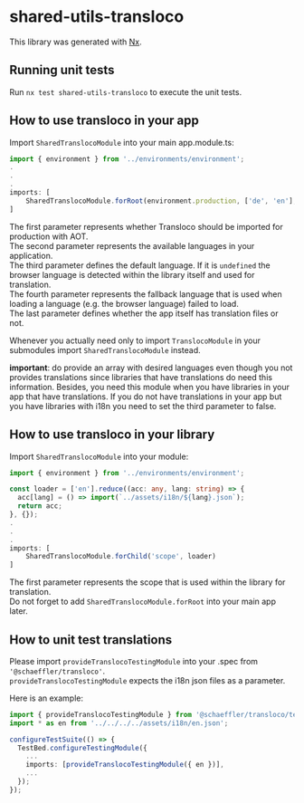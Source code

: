 # shared-utils-transloco

This library was generated with [Nx](https://nx.dev).

## Running unit tests

Run `nx test shared-utils-transloco` to execute the unit tests.

## How to use transloco in your app

Import `SharedTranslocoModule` into your main app.module.ts:  
```typescript
import { environment } from '../environments/environment';
.
.
.
imports: [
    SharedTranslocoModule.forRoot(environment.production, ['de', 'en'], undefined, 'en', true)
]

```

The first parameter represents whether Transloco should be imported for production with AOT.  
The second parameter represents the available languages in your application.  
The third parameter defines the default language. If it is `undefined` the browser language is detected within the library itself and used for translation.  
The fourth parameter represents the fallback language that is used when loading a language (e.g. the browser language) failed to load.  
The last parameter defines whether the app itself has translation files or not.  

Whenever you actually need only to import `TranslocoModule` in your submodules import `SharedTranslocoModule` instead.

**important**: do provide an array with desired languages even though you not provides translations since libraries that have translations do need this information. Besides, you need this module when you have libraries in your app that have translations. If you do not have translations in your app but you have libraries with i18n you need to set the third parameter to false.

## How to use transloco in your library

Import `SharedTranslocoModule` into your module:
```typescript
import { environment } from '../environments/environment';

const loader = ['en'].reduce((acc: any, lang: string) => {
  acc[lang] = () => import(`../assets/i18n/${lang}.json`);
  return acc;
}, {});
.
.
.
imports: [
    SharedTranslocoModule.forChild('scope', loader)
]

```

The first parameter represents the scope that is used within the library for translation.  
Do not forget to add `SharedTranslocoModule.forRoot` into your main app later.

## How to unit test translations

Please import `provideTranslocoTestingModule` into your .spec from `'@schaeffler/transloco'`.  
`provideTranslocoTestingModule` expects the i18n json files as a parameter.

Here is an example:
```typescript
import { provideTranslocoTestingModule } from '@schaeffler/transloco/testing';
import * as en from '../../../../assets/i18n/en.json';

configureTestSuite(() => {
  TestBed.configureTestingModule({
    ...
    imports: [provideTranslocoTestingModule({ en })],
    ...
  });
});

```

